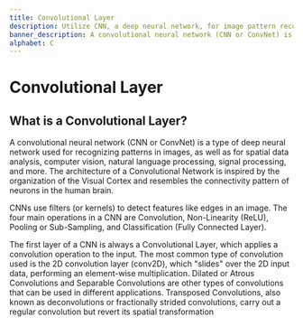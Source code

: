 ```yaml
---
title: Convolutional Layer
description: Utilize CNN, a deep neural network, for image pattern recognition, spatial data analysis, and excellence in computer vision, NLP, and signal processing
banner_description: A convolutional neural network (CNN or ConvNet) is a type of deep neural network used for recognizing patterns in images, as well as for spatial data analysis, computer vision, natural language processing, signal processing, and more.
alphabet: C
---
```


# Convolutional Layer

## What is a Convolutional Layer?

A convolutional neural network (CNN or ConvNet) is a type of deep neural network used for recognizing patterns in images, as well as for spatial data analysis, computer vision, natural language processing, signal processing, and more. The architecture of a Convolutional Network is inspired by the organization of the Visual Cortex and resembles the connectivity pattern of neurons in the human brain.

CNNs use filters (or kernels) to detect features like edges in an image. The four main operations in a CNN are Convolution, Non-Linearity (ReLU), Pooling or Sub-Sampling, and Classification (Fully Connected Layer).

The first layer of a CNN is always a Convolutional Layer, which applies a convolution operation to the input. The most common type of convolution used is the 2D convolution layer (conv2D), which "slides" over the 2D input data, performing an element-wise multiplication. Dilated or Atrous Convolutions and Separable Convolutions are other types of convolutions that can be used in different applications. Transposed Convolutions, also known as deconvolutions or fractionally strided convolutions, carry out a regular convolution but revert its spatial transformation
